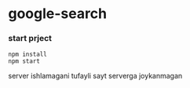 # google-search

### start prject

```
npm install
npm start
```
<p>server ishlamagani tufayli sayt serverga joykanmagan</p>

